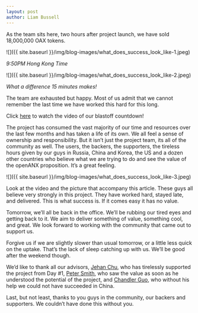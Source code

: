 ```yaml
---
layout: post
author: Liam Bussell
---
```


As the team sits here, two hours after project launch, we have sold 18,000,000 OAX tokens. 

![]({{ site.baseurl }}/img/blog-images/what_does_success_look_like-1.jpeg) 

_9:50PM Hong Kong Time_ 

![]({{ site.baseurl }}/img/blog-images/what_does_success_look_like-2.jpeg) 

_What a difference 15 minutes makes!_ 

The team are exhausted but happy. Most of us admit that we cannot remember the last time we have worked this hard for this long.

Click [here](https://www.youtube.com/watch?time_continue=17&v=spEjaaPYOKs) to watch the video of our blastoff countdown! 

The project has consumed the vast majority of our time and resources over the last few months and has taken a life of its own. We all feel a sense of ownership and responsibility. But it isn’t just the project team, its all of the community as well. The users, the backers, the supporters, the tireless hours given by our guys in Russia, China and Korea, the US and a dozen other countries who believe what we are trying to do and see the value of the openANX proposition. It’s a great feeling.

![]({{ site.baseurl }}/img/blog-images/what_does_success_look_like-3.jpeg) 

Look at the video and the picture that accompany this article. These guys all believe very strongly in this project. They have worked hard, stayed late, and delivered. This is what success is. If it comes easy it has no value. 

Tomorrow, we’ll all be back in the office. We’ll be rubbing our tired eyes and getting back to it. We aim to deliver something of value, something cool, and great. We look forward to working with the community that came out to support us.

Forgive us if we are slightly slower than usual tomorrow, or a little less quick on the uptake. That’s the lack of sleep catching up with us. We’ll be good after the weekend though.

We’d like to thank all our advisors, [Jehan Chu](https://www.linkedin.com/in/jehan-chu-637101/), who has tirelessly supported the project from Day #1, [Peter Smith](https://www.linkedin.com/in/1psmith/), who saw the value as soon as he understood the potential of the project, and [Chandler Guo](https://www.linkedin.com/in/chandler-guo-151681b7/), who without his help we could not have succeeded in China.

Last, but not least, thanks to you guys in the community, our backers and supporters. We couldn’t have done this without you.